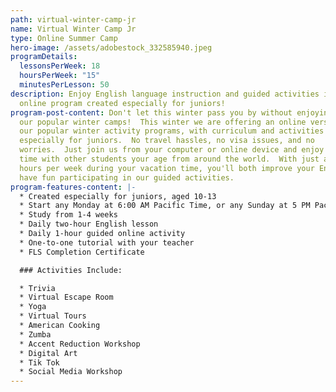 ```yaml
---
path: virtual-winter-camp-jr
name: Virtual Winter Camp Jr
type: Online Summer Camp
hero-image: /assets/adobestock_332585940.jpeg
programDetails:
  lessonsPerWeek: 18
  hoursPerWeek: "15"
  minutesPerLesson: 50
description: Enjoy English language instruction and guided activities in a fun
  online program created especially for juniors!
program-post-content: Don't let this winter pass you by without enjoying one of
  our popular winter camps!  This winter we are offering an online version of
  our popular winter activity programs, with curriculum and activities selected
  especially for juniors.  No travel hassles, no visa issues, and no
  worries.  Just join us from your computer or online device and enjoy spending
  time with other students your age from around the world.  With just a few
  hours per week during your vacation time, you'll both improve your English and
  have fun participating in our guided activities.
program-features-content: |-
  * Created especially for juniors, aged 10-13
  * Start any Monday at 6:00 AM Pacific Time, or any Sunday at 5 PM Pacific Time
  * Study from 1-4 weeks
  * Daily two-hour English lesson
  * Daily 1-hour guided online activity
  * One-to-one tutorial with your teacher
  * FLS Completion Certificate

  ### Activities Include:

  * Trivia
  * Virtual Escape Room
  * Yoga
  * Virtual Tours
  * American Cooking
  * Zumba
  * Accent Reduction Workshop
  * Digital Art
  * Tik Tok
  * Social Media Workshop
---
```

